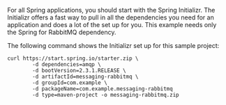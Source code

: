 For all Spring applications, you should start with the Spring Initializr. The Initializr offers a fast way to pull in all the dependencies you need for an application and does a lot of the set up for you. This example needs only the Spring for RabbitMQ dependency. 

The following command shows the Initializr set up for this sample project:

```execute
curl https://start.spring.io/starter.zip \
        -d dependencies=amqp \
        -d bootVersion=2.3.1.RELEASE \
        -d artifactId=messaging-rabbitmq \
        -d groupId=com.example \
        -d packageName=com.example.messaging-rabbitmq
        -d type=maven-project -o messaging-rabbitmq.zip 
```


